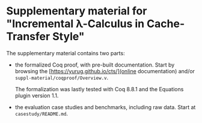 # Supplementary material for "Incremental λ-Calculus in Cache-Transfer Style"

The supplementary material contains two parts:

- the formalized Coq proof, with pre-built documentation. Start by
  browsing the [https://yurug.github.io/cts/](online documentation) and/or
  `suppl-material/coqproof/Overview.v`.

  The formalization was lastly tested with Coq 8.8.1 and the Equations plugin version 1.1.

- the evaluation case studies and benchmarks, including raw data.
  Start at `casestudy/README.md`.
